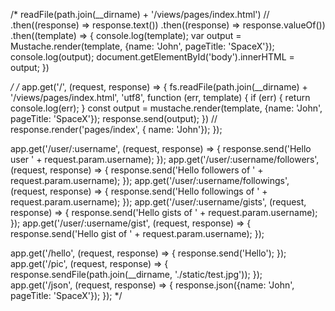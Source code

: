 /*
    readFile(path.join(__dirname) + '/views/pages/index.html')
        // .then((response) => response.text())
        .then((response) => response.valueOf())
        .then((template) => {
            console.log(template);
            var output = Mustache.render(template, {name: 'John', pageTitle: 'SpaceX'});
            console.log(output);
            document.getElementById('body').innerHTML = output;
        })

 */
/*
app.get('/', (request, response) => {
    fs.readFile(path.join(__dirname) + '/views/pages/index.html', 'utf8', function (err, template) {
        if (err) {
            return console.log(err);
        }
        const output = mustache.render(template, {name: 'John', pageTitle: 'SpaceX'});
        response.send(output);
    })
    // response.render('pages/index', { name: 'John'});
});

app.get('/user/:username', (request, response) => {
    response.send('Hello user ' + request.param.username);
});
app.get('/user/:username/followers', (request, response) => {
    response.send('Hello followers of  ' + request.param.username);
});
app.get('/user/:username/followings', (request, response) => {
    response.send('Hello followings of  ' + request.param.username);
});
app.get('/user/:username/gists', (request, response) => {
    response.send('Hello gists of  ' + request.param.username);
});
app.get('/user/:username/gist', (request, response) => {
    response.send('Hello gist of  ' + request.param.username);
});

app.get('/hello', (request, response) => {
    response.send('Hello');
});
app.get('/pic', (request, response) => {
    response.sendFile(path.join(__dirname, './static/test.jpg'));
});
app.get('/json', (request, response) => {
    response.json({name: 'John', pageTitle: 'SpaceX'});
});
*/
